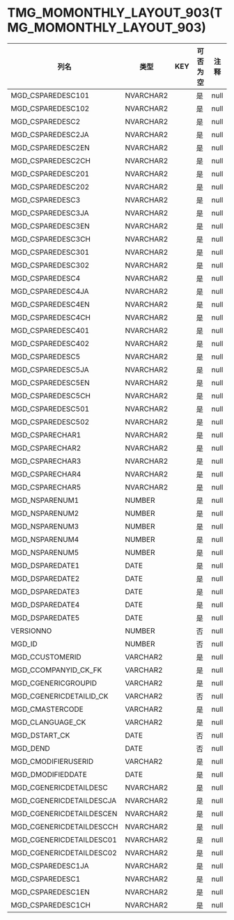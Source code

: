 # TMG_MOMONTHLY_LAYOUT_903(TMG_MOMONTHLY_LAYOUT_903)
| 列名   | 类型   | KEY  | 可否为空 | 注释   |
| ---- | ---- | ---- | ---- | ---- |
|MGD_CSPAREDESC101|NVARCHAR2||是|null|
|MGD_CSPAREDESC102|NVARCHAR2||是|null|
|MGD_CSPAREDESC2|NVARCHAR2||是|null|
|MGD_CSPAREDESC2JA|NVARCHAR2||是|null|
|MGD_CSPAREDESC2EN|NVARCHAR2||是|null|
|MGD_CSPAREDESC2CH|NVARCHAR2||是|null|
|MGD_CSPAREDESC201|NVARCHAR2||是|null|
|MGD_CSPAREDESC202|NVARCHAR2||是|null|
|MGD_CSPAREDESC3|NVARCHAR2||是|null|
|MGD_CSPAREDESC3JA|NVARCHAR2||是|null|
|MGD_CSPAREDESC3EN|NVARCHAR2||是|null|
|MGD_CSPAREDESC3CH|NVARCHAR2||是|null|
|MGD_CSPAREDESC301|NVARCHAR2||是|null|
|MGD_CSPAREDESC302|NVARCHAR2||是|null|
|MGD_CSPAREDESC4|NVARCHAR2||是|null|
|MGD_CSPAREDESC4JA|NVARCHAR2||是|null|
|MGD_CSPAREDESC4EN|NVARCHAR2||是|null|
|MGD_CSPAREDESC4CH|NVARCHAR2||是|null|
|MGD_CSPAREDESC401|NVARCHAR2||是|null|
|MGD_CSPAREDESC402|NVARCHAR2||是|null|
|MGD_CSPAREDESC5|NVARCHAR2||是|null|
|MGD_CSPAREDESC5JA|NVARCHAR2||是|null|
|MGD_CSPAREDESC5EN|NVARCHAR2||是|null|
|MGD_CSPAREDESC5CH|NVARCHAR2||是|null|
|MGD_CSPAREDESC501|NVARCHAR2||是|null|
|MGD_CSPAREDESC502|NVARCHAR2||是|null|
|MGD_CSPARECHAR1|NVARCHAR2||是|null|
|MGD_CSPARECHAR2|NVARCHAR2||是|null|
|MGD_CSPARECHAR3|NVARCHAR2||是|null|
|MGD_CSPARECHAR4|NVARCHAR2||是|null|
|MGD_CSPARECHAR5|NVARCHAR2||是|null|
|MGD_NSPARENUM1|NUMBER||是|null|
|MGD_NSPARENUM2|NUMBER||是|null|
|MGD_NSPARENUM3|NUMBER||是|null|
|MGD_NSPARENUM4|NUMBER||是|null|
|MGD_NSPARENUM5|NUMBER||是|null|
|MGD_DSPAREDATE1|DATE||是|null|
|MGD_DSPAREDATE2|DATE||是|null|
|MGD_DSPAREDATE3|DATE||是|null|
|MGD_DSPAREDATE4|DATE||是|null|
|MGD_DSPAREDATE5|DATE||是|null|
|VERSIONNO|NUMBER||否|null|
|MGD_ID|NUMBER||否|null|
|MGD_CCUSTOMERID|VARCHAR2||是|null|
|MGD_CCOMPANYID_CK_FK|VARCHAR2||是|null|
|MGD_CGENERICGROUPID|VARCHAR2||是|null|
|MGD_CGENERICDETAILID_CK|VARCHAR2||否|null|
|MGD_CMASTERCODE|VARCHAR2||是|null|
|MGD_CLANGUAGE_CK|VARCHAR2||是|null|
|MGD_DSTART_CK|DATE||否|null|
|MGD_DEND|DATE||否|null|
|MGD_CMODIFIERUSERID|VARCHAR2||是|null|
|MGD_DMODIFIEDDATE|DATE||是|null|
|MGD_CGENERICDETAILDESC|NVARCHAR2||是|null|
|MGD_CGENERICDETAILDESCJA|NVARCHAR2||是|null|
|MGD_CGENERICDETAILDESCEN|NVARCHAR2||是|null|
|MGD_CGENERICDETAILDESCCH|NVARCHAR2||是|null|
|MGD_CGENERICDETAILDESC01|NVARCHAR2||是|null|
|MGD_CGENERICDETAILDESC02|NVARCHAR2||是|null|
|MGD_CSPAREDESC1JA|NVARCHAR2||是|null|
|MGD_CSPAREDESC1|NVARCHAR2||是|null|
|MGD_CSPAREDESC1EN|NVARCHAR2||是|null|
|MGD_CSPAREDESC1CH|NVARCHAR2||是|null|
